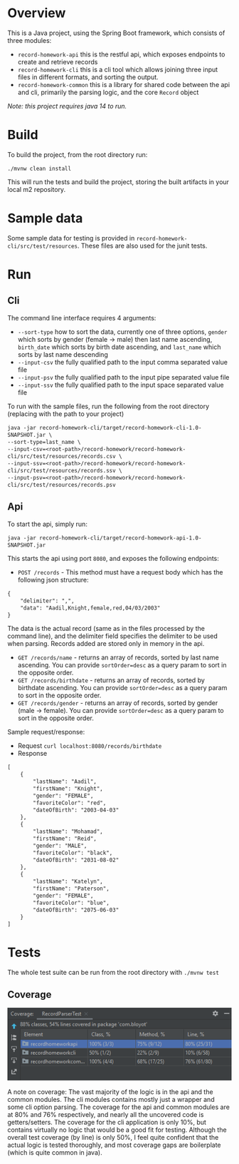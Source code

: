 # Overview
This is a Java project, using the Spring Boot framework, which consists of three modules:
- `record-homework-api` this is the restful api, which exposes endpoints to create and retrieve records 
- `record-homework-cli` this is a cli tool which allows joining three input files in different formats, and sorting the output. 
- `record-homework-common` this is a library for shared code between the api and cli, primarily the parsing logic, and the core `Record` object

*Note: this project requires java 14 to run.*

# Build
To build the project, from the root directory run:
```shell script
./mvnw clean install
```

This will run the tests and build the project, storing the built artifacts in your local m2 repository. 

# Sample data
Some sample data for testing is provided in `record-homework-cli/src/test/resources`. These files are also used for the junit tests. 

# Run
## Cli
The command line interface requires 4 arguments:
* `--sort-type` how to sort the data, currently one of three options, `gender` which sorts by gender (female -> male) then last name ascending, `birth_date` which sorts by birth date ascending, and `last_name` which sorts by last name descending
* `--input-csv` the fully qualified path to the input comma separated value file
* `--input-psv` the fully qualified path to the input pipe separated value file
* `--input-ssv` the fully qualified path to the input space separated value file
 
To run with the sample files, run the following from the root directory (replacing <root path> with the path to your project) 
```shell script
java -jar record-homework-cli/target/record-homework-cli-1.0-SNAPSHOT.jar \
--sort-type=last_name \
--input-csv=<root-path>/record-homework/record-homework-cli/src/test/resources/records.csv \
--input-ssv=<root-path>/record-homework/record-homework-cli/src/test/resources/records.ssv \
--input-psv=<root-path>/record-homework/record-homework-cli/src/test/resources/records.psv 
```
 
## Api
To start the api, simply run:
```shell script
java -jar record-homework-cli/target/record-homework-api-1.0-SNAPSHOT.jar
```

This starts the api using port `8080`, and exposes the following endpoints:
* `POST /records` - This method must have a request body which has the following json structure: 
```
{
	"delimiter": ",", 
	"data": "Aadil,Knight,female,red,04/03/2003"
}
```
The data is the actual record (same as in the files processed by the command line), and the delimiter field specifies the delimiter to be used when parsing. Records added are stored only in memory in the api.
  
* `GET /records/name` - returns an array of records, sorted by last name ascending. You can provide `sortOrder=desc` as a query param to sort in the opposite order. 
* `GET /records/birthdate` - returns an array of records, sorted by birthdate ascending. You can provide `sortOrder=desc` as a query param to sort in the opposite order. 
* `GET /records/gender` - returns an array of records, sorted by gender (male -> female). You can provide `sortOrder=desc` as a query param to sort in the opposite order. 

Sample request/response:
* Request `curl localhost:8080/records/birthdate`
* Response
```
[
    {
        "lastName": "Aadil",
        "firstName": "Knight",
        "gender": "FEMALE",
        "favoriteColor": "red",
        "dateOfBirth": "2003-04-03"
    },
    {
        "lastName": "Mohamad",
        "firstName": "Reid",
        "gender": "MALE",
        "favoriteColor": "black",
        "dateOfBirth": "2031-08-02"
    },
    {
        "lastName": "Katelyn",
        "firstName": "Paterson",
        "gender": "FEMALE",
        "favoriteColor": "blue",
        "dateOfBirth": "2075-06-03"
    }
]
```
  
# Tests
The whole test suite can be run from the root directory with `./mvnw test`

## Coverage
![Test Coverage Image](TestCoverage.PNG)

A note on coverage: The vast majority of the logic is in the api and the common modules. The cli modules contains mostly just a wrapper and some cli option parsing. 
The coverage for the api and common modules are at 80% and 76% respectively, and nearly all the uncovered code is getters/setters.
The coverage for the cli application is only 10%, but contains virtually no logic that would be a good fit for testing. Although the overall test coverage (by line) is only 50%,
I feel quite confident that the actual logic is tested thoroughly, and most coverage gaps are boilerplate (which is quite common in java). 
